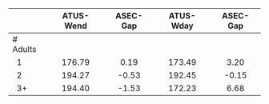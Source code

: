 
|                      |    ATUS-Wend |     ASEC-Gap |    ATUS-Wday |     ASEC-Gap |
| -------------------- | :----------: | :----------: | :----------: | :----------: |
| # Adults             |              |              |              |              |
| &nbsp;&nbsp;1        |       176.79 |         0.19 |       173.49 |         3.20 |
| &nbsp;&nbsp;2        |       194.27 |        -0.53 |       192.45 |        -0.15 |
| &nbsp;&nbsp;3+       |       194.40 |        -1.53 |       172.23 |         6.68 |


